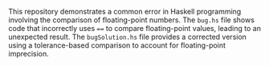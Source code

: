 This repository demonstrates a common error in Haskell programming involving the comparison of floating-point numbers.  The `bug.hs` file shows code that incorrectly uses `==` to compare floating-point values, leading to an unexpected result. The `bugSolution.hs` file provides a corrected version using a tolerance-based comparison to account for floating-point imprecision.